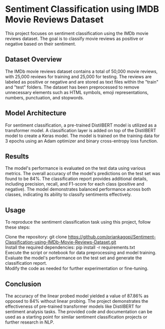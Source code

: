 # Sentiment Classification using IMDB Movie Reviews Dataset
This project focuses on sentiment classification using the IMDb movie reviews dataset. The goal is to classify movie reviews as positive or negative based on their sentiment.

## Dataset Overview
The IMDb movie reviews dataset contains a total of 50,000 movie reviews, with 25,000 reviews for training and 25,000 for testing. The reviews are labeled as positive or negative and are stored as text files within the "train" and "test" folders. The dataset has been preprocessed to remove unnecessary elements such as HTML symbols, emoji representations, numbers, punctuation, and stopwords.

## Model Architecture
For sentiment classification, a pre-trained DistilBERT model is utilized as a transformer model. A classification layer is added on top of the DistilBERT model to create a Keras model. The model is trained on the training data for 3 epochs using an Adam optimizer and binary cross-entropy loss function.

## Results
The model's performance is evaluated on the test data using various metrics. The overall accuracy of the model's predictions on the test set was found to be 84%. The classification report provides additional details, including precision, recall, and F1-score for each class (positive and negative). The model demonstrates balanced performance across both classes, indicating its ability to classify sentiments effectively.

## Usage
To reproduce the sentiment classification task using this project, follow these steps:

Clone the repository: git clone https://github.com/priankagopi/Sentiment-Classification-using-IMDb-Movie-Reviews-Dataset.git \
Install the required dependencies: pip install -r requirements.txt \
Execute the script or notebook for data preprocessing and model training. \
Evaluate the model's performance on the test set and generate the classification report. \
Modify the code as needed for further experimentation or fine-tuning.

## Conclusion
The accuracy of the linear probed model yielded a value of 87.86% as opposed to 84% without linear probing. The project demonstrates the effectiveness of pre-trained transformer models like DistilBERT for sentiment analysis tasks. The provided code and documentation can be used as a starting point for similar sentiment classification projects or further research in NLP.
